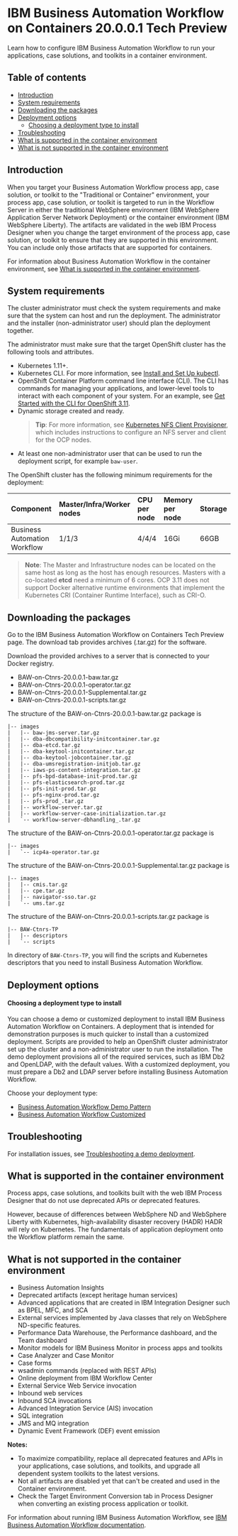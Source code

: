 # IBM Business Automation Workflow on Containers 20.0.0.1 Tech Preview
Learn how to configure IBM Business Automation Workflow to run your applications, case solutions, and toolkits in a container environment.

## Table of contents
- [Introduction](#Introduction)
- [System requirements](#System-requirements)
- [Downloading the packages](#Downloading-the-packages)
- [Deployment options](#Deployment-options)
  - [Choosing a deployment type to install](#Choosing-a-deployment-type-to-install)
- [Troubleshooting](#Troubleshooting)
- [What is supported in the container environment](#What-is-supported-in-the-container-environment)
- [What is not supported in the container environment](#What-is-not-supported-in-the-container-environment)


## Introduction
When you target your Business Automation Workflow process app, case solution, or toolkit to the "Traditional or Container" environment, your process app, case solution, or toolkit is targeted to run in the Workflow Server in either the traditional WebSphere environment (IBM WebSphere Application Server Network Deployment) or the container environment (IBM WebSphere Liberty). The artifacts are validated in the web IBM Process Designer when you change the target environment of the process app, case solution, or toolkit to ensure that they are supported in this environment. You can include only those artifacts that are supported for containers.

For information about Business Automation Workflow in the container environment, see [What is supported in the container environment](#What-is-supported-in-the-container-environment).


## System requirements
The cluster administrator must check the system requirements and make sure that the system can host and run the deployment. The administrator and the installer (non-administrator user) should plan the deployment together.

The administrator must make sure that the target OpenShift cluster has the following tools and attributes.
   - Kubernetes 1.11+.
   - Kubernetes CLI. For more information, see [Install and Set Up kubectl](https://kubernetes.io/docs/tasks/tools/install-kubectl/).
   - OpenShift Container Platform command line interface (CLI). The CLI has commands for managing your applications, and lower-level tools to interact with each component of your system. For an example, see [Get Started with the CLI for OpenShift 3.11](https://docs.openshift.com/container-platform/3.11/cli_reference/get_started_cli.html).
   - Dynamic storage created and ready.
     > **Tip**: For more information, see [Kubernetes NFS Client Provisioner](https://github.com/kubernetes-incubator/external-storage/tree/master/nfs-client), which includes instructions to configure an NFS server and client for the OCP nodes.
   - At least one non-administrator user that can be used to run the deployment script, for example `baw-user`.
   
The OpenShift cluster has the following minimum requirements for the deployment:

| Component 	| Master/Infra/Worker nodes | CPU per node | Memory per node | Storage |
| :---	| :---	| :---	| :---	| :--- |
| Business Automation Workflow    	| 1/1/3 | 4/4/4 | 16Gi | 66GB |

   > **Note**: The Master and Infrastructure nodes can be located on the same host as long as the host has enough resources. Masters with a co-located **etcd** need a minimum of 6 cores. OCP 3.11 does not support Docker alternative runtime environments that implement the Kubernetes CRI (Container Runtime Interface), such as CRI-O.

   
## Downloading the packages
Go to the IBM Business Automation Workflow on Containers Tech Preview page. The download tab provides archives (.tar.gz) for the software.

Download the provided archives to a server that is connected to your Docker registry.
- BAW-on-Ctnrs-20.0.0.1-baw.tar.gz
- BAW-on-Ctnrs-20.0.0.1-operator.tar.gz
- BAW-on-Ctnrs-20.0.0.1-Supplemental.tar.gz
- BAW-on-Ctnrs-20.0.0.1-scripts.tar.gz

The structure of the BAW-on-Ctnrs-20.0.0.1-baw.tar.gz package is
```
|-- images
|   |-- baw-jms-server.tar.gz
|   |-- dba-dbcompatibility-initcontainer.tar.gz
|   |-- dba-etcd.tar.gz
|   |-- dba-keytool-initcontainer.tar.gz
|   |-- dba-keytool-jobcontainer.tar.gz
|   |-- dba-umsregistration-initjob.tar.gz
|   |-- iaws-ps-content-integration.tar.gz
|   |-- pfs-bpd-database-init-prod.tar.gz
|   |-- pfs-elasticsearch-prod.tar.gz
|   |-- pfs-init-prod.tar.gz
|   |-- pfs-nginx-prod.tar.gz
|   |-- pfs-prod_.tar.gz
|   |-- workflow-server.tar.gz
|   |-- workflow-server-case-initialization.tar.gz
|   `-- workflow-server-dbhandling_.tar.gz
```

The structure of the BAW-on-Ctnrs-20.0.0.1-operator.tar.gz package is
```
|-- images
|   `-- icp4a-operator.tar.gz
```

The structure of the BAW-on-Ctnrs-20.0.0.1-Supplemental.tar.gz package is
```
|-- images
|   |-- cmis.tar.gz
|   |-- cpe.tar.gz
|   |-- navigator-sso.tar.gz
|   `-- ums.tar.gz
```

The structure of the BAW-on-Ctnrs-20.0.0.1-scripts.tar.gz package is
```
|-- BAW-Ctnrs-TP
|   |-- descriptors
|   `-- scripts
```
In directory of `BAW-Ctnrs-TP`, you will find the scripts and Kubernetes descriptors that you need to install Business Automation Workflow.


## Deployment options
#### Choosing a deployment type to install
You can choose a demo or customized  deployment to install IBM Business Automation Workflow on Containers. A deployment that is intended for demonstration purposes is much quicker to install than a customized deployment. Scripts are provided to help an OpenShift cluster administrator set up the cluster and a non-administrator user to run the installation. The demo deployment provisions all of the required services, such as IBM Db2 and OpenLDAP, with the default values. With a customized deployment, you must prepare a Db2 and LDAP server before installing Business Automation Workflow.

Choose your deployment type:
- [Business Automation Workflow Demo Pattern](./BAW-on-Ctnrs-TP-Demo-pattern_v20.0.0.1.md)
- [Business Automation Workflow Customized](./BAW-on-Ctnrs-TP_v20.0.0.1.md)


## Troubleshooting
For installation issues, see [Troubleshooting a demo deployment](./BAW-on-Ctnrs-TP-Troubleshooting.md).


## What is supported in the container environment
Process apps, case solutions, and toolkits built with the web IBM Process Designer that do not use deprecated APIs or deprecated features.

However, because of differences between WebSphere ND and WebSphere Liberty with Kubernetes, high-availability disaster recovery (HADR) HADR will rely on Kubernetes. The fundamentals of application deployment onto the Workflow platform remain the same.


## What is not supported in the container environment

- Business Automation Insights
- Deprecated artifacts (except heritage human services)
- Advanced applications that are created in IBM Integration Designer such as BPEL, MFC, and SCA
- External services implemented by Java classes that rely on WebSphere ND-specific features. 
- Performance Data Warehouse, the Performance dashboard, and the Team dashboard
- Monitor models for IBM Business Monitor in process apps and toolkits
- Case Analyzer and Case Monitor
- Case forms
- wsadmin commands (replaced with REST APIs)
- Online deployment from IBM Workflow Center
- External Service Web Service invocation
- Inbound web services
- Inbound SCA invocations
- Advanced Integration Service (AIS) invocation
- SQL integration
- JMS and MQ integration
- Dynamic Event Framework (DEF) event emission

**Notes:** 
- To maximize compatibility, replace all deprecated features and APIs in your applications, case solutions, and toolkits, and upgrade all dependent system toolkits to the latest versions.
- Not all artifacts are disabled yet that can't be created and used in the Container environment.
- Check the Target Environment Conversion tab in Process Designer when converting an existing process application or toolkit.

For information about running IBM Business Automation Workflow, see  [IBM Business Automation Workflow documentation](https://www.ibm.com/support/knowledgecenter/en/SS8JB4/com.ibm.wbpm.workflow.main.doc/kc-homepage-workflow.html).

